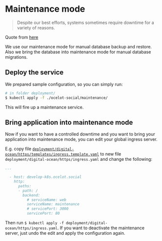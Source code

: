 # Maintenance mode

> Despite our best efforts, systems sometimes require downtime for a variety of reasons. 

Quote from [here](https://www.nrmitchi.com/2017/11/easy-maintenance-mode-in-kubernetes/)

We use our maintenance mode for manual database backup and restore. Also we
bring the database into maintenance mode for manual database migrations.

## Deploy the service

We prepared sample configuration, so you can simply run:

```sh
# in folder deployment/
$ kubectl apply -f ./ocelot-social/maintenance/
```

This will fire up a maintenance service.

## Bring application into maintenance mode

Now if you want to have a controlled downtime and you want to bring your
application into maintenance mode, you can edit your global ingress server.

E.g. copy file [`deployment/digital-ocean/https/templates/ingress.template.yaml`](../../digital-ocean/https/templates/ingress.template.yaml) to new file `deployment/digital-ocean/https/ingress.yaml` and change the following:

```yaml
...

  - host: develop-k8s.ocelot.social
    http:
      paths:
      - path: /
        backend:
          # serviceName: web
          serviceName: maintenance
          # servicePort: 3000
          servicePort: 80
```

Then run `$ kubectl apply -f deployment/digital-ocean/https/ingress.yaml`. If you
want to deactivate the maintenance server, just undo the edit and apply the
configuration again.

